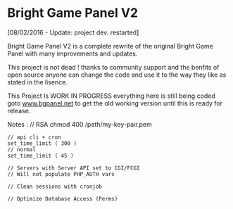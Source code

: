 Bright Game Panel V2
=========

[08/02/2016 - Update: project dev. restarted]

Bright Game Panel V2 is a complete rewrite of the original Bright Game Panel with many improvements and updates.

This project is not dead ! thanks to community support and the benfits of open source anyone can change the code and use it to the way they like as stated in the lisence.

This Project Is WORK IN PROGRESS everything here is still being coded goto www.bgpanel.net to get the old working version until this is ready for release.



Notes :
    // RSA
	chmod 400 /path/my-key-pair.pem
	
	// api cli + cron
	set_time_limit ( 300 )
	// normal
	set_time_limit ( 45 )

	// Servers with Server API set to CGI/FCGI
	// Will not populate PHP_AUTH vars

	// Clean sessions with cronjob

	// Optimize Database Access (Perms)